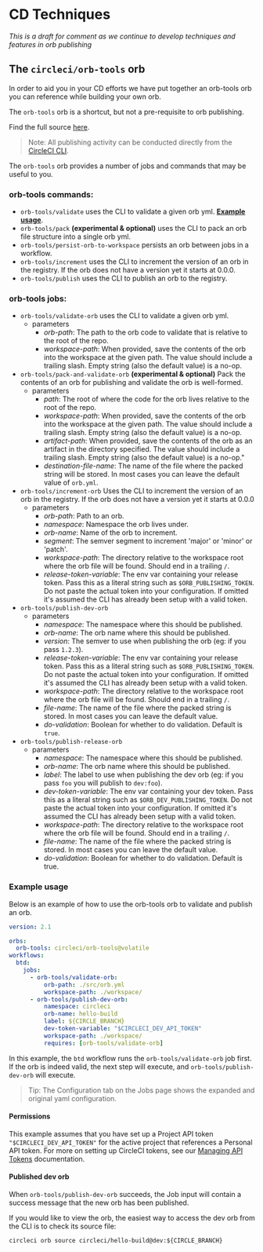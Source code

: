 # CD Techniques

_This is a draft for comment as we continue to develop techniques and features in orb publishing_

## The `circleci/orb-tools` orb

In order to aid you in your CD efforts we have put together an orb-tools orb you can
reference while building your own orb.

The `orb-tools` orb is a shortcut, but not a pre-requisite to orb publishing. 

[comment]: # (TODO [for docs team]: the link below should point to the registry docs once that is live)

Find the full source [here](https://github.com/CircleCI-Public/circleci-orbs/blob/master/src/orb-tools/orb.yml).

> Note: All publishing activity can be conducted directly from the [CircleCI CLI](https://github.com/CircleCI-Public/circleci-cli).

The `orb-tools` orb provides a number of jobs and commands that may be useful to you.

### orb-tools commands:
- `orb-tools/validate` uses the CLI to validate a given orb yml. **[Example usage](#example-usage)**.
- `orb-tools/pack` **(experimental & optional)** uses the CLI to pack an orb file structure into a single orb yml.
- `orb-tools/persist-orb-to-workspace` persists an orb between jobs in a workflow.
- `orb-tools/increment` uses the CLI to increment the version of an orb in the registry. If the orb does not have a version yet it starts at 0.0.0.
- `orb-tools/publish` uses the CLI to publish an orb to the registry.

### orb-tools jobs:
- `orb-tools/validate-orb` uses the CLI to validate a given orb yml.
  - parameters
    - _orb-path_: The path to the orb code to validate that is relative to the root of the repo.
    - _workspace-path_: When provided, save the contents of the orb into the workspace at the given path. The value should include a trailing slash.  Empty string (also the default value) is a no-op.
- `orb-tools/pack-and-validate-orb` **(experimental & optional)** Pack the contents of an orb for publishing and validate the orb is well-formed.
  - parameters
    - _path_: The root of where the code for the orb lives relative to the root of the repo.
    - _workspace-path_: When provided, save the contents of the orb into the workspace at the given path. The value should include a trailing slash.  Empty string (also the default value) is a no-op.
    - _artifact-path_: When provided, save the contents of the orb as an artifact in the directory specified. The value should include a trailing slash.  Empty string (also the default value) is a no-op."
    - _destination-file-name_: The name of the file where the packed string will be stored.  In most cases you can leave the default value of `orb.yml`.
- `orb-tools/increment-orb` Uses the CLI to increment the version of an orb in the registry. If the orb does not have a version yet it starts at 0.0.0
  - parameters
    - _orb-path_: Path to an orb.
    - _namespace_: Namespace the orb lives under.
    - _orb-name_: Name of the orb to increment.
    - _segment_: The semver segment to increment 'major' or 'minor' or 'patch'.
    - _workspace-path_: The directory relative to the workspace root where the orb file will be found. Should end in a trailing `/`.
    - _release-token-variable_: The env var containing your release token. Pass this as a literal string such as `$ORB_PUBLISHING_TOKEN`. Do not paste the actual token into your configuration. If omitted it's assumed the CLI has already been setup with a valid token.
- `orb-tools/publish-dev-orb`
  - parameters
    - _namespace_: The namespace where this should be published.
    - _orb-name_: The orb name where this should be published.
    - _version_: The semver to use when publishing the orb (eg: if you pass `1.2.3`).
    - _release-token-variable_: The env var containing your release token. Pass this as a literal string such as `$ORB_PUBLISHING_TOKEN`. Do not paste the actual token into your configuration. If omitted it's assumed the CLI has already been setup with a valid token.
    - _workspace-path_: The directory relative to the workspace root where the orb file will be found. Should end in a trailing `/`.
    - _file-name_: The name of the file where the packed string is stored. In most cases you can leave the default value.
    - _do-validation_: Boolean for whether to do validation. Default is `true`.
- `orb-tools/publish-release-orb`
  - parameters
    - _namespace_: The namespace where this should be published.
    - _orb-name_: The orb name where this should be published.
    - _label_: The label to use when publishing the dev orb (eg: if you pass `foo` you will publish to `dev:foo`).
    - _dev-token-variable_: The env var containing your dev token. Pass this as a literal string such as `$ORB_DEV_PUBLISHING_TOKEN`. Do not paste the actual token into your configuration. If omitted it's assumed the CLI has already been setup with a valid token.
    - _workspace-path_: The directory relative to the workspace root where the orb file will be found. Should end in a trailing `/`.
    - _file-name_: The name of the file where the packed string is stored. In most cases you can leave the default value.
    - _do-validation_: Boolean for whether to do validation. Default is true.

### Example usage

Below is an example of how to use the orb-tools orb to validate and publish an orb.

```yaml
version: 2.1

orbs:
  orb-tools: circleci/orb-tools@volatile
workflows:
  btd:
    jobs:
      - orb-tools/validate-orb:
          orb-path: ./src/orb.yml
          workspace-path: ./workspace/
      - orb-tools/publish-dev-orb:
          namespace: circleci
          orb-name: hello-build
          label: ${CIRCLE_BRANCH}
          dev-token-variable: "$CIRCLECI_DEV_API_TOKEN"
          workspace-path: ./workspace/
          requires: [orb-tools/validate-orb]
```
In this example, the `btd` workflow runs the `orb-tools/validate-orb` job first. If the orb is indeed valid, the next step will execute, and `orb-tools/publish-dev-orb` will execute.

> Tip: The Configuration tab on the Jobs page shows the expanded and original yaml configuration.

#### Permissions
This example assumes that you have set up a Project API token `"$CIRCLECI_DEV_API_TOKEN"` for the active project that references a Personal API token. For more on setting up CircleCI tokens, see our [Managing API Tokens](https://circleci.com/docs/2.0/managing-api-tokens/) documentation.

#### Published dev orb
When `orb-tools/publish-dev-orb` succeeds, the Job input will contain a success message that the new orb has been published.

If you would like to view the orb, the easiest way to access the dev orb from the CLI is to check its source file:
```
circleci orb source circleci/hello-build@dev:${CIRCLE_BRANCH}
```
